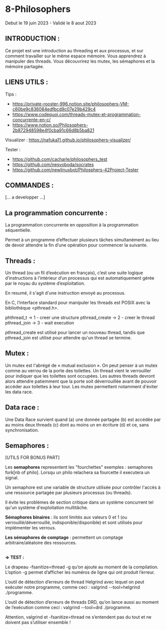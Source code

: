 # **8-Philosophers**

Debut le 19 juin 2023 - Validé le 8 aout 2023

## **INTRODUCTION :**

Ce projet est une introduction au threading et aux processus, et sur comment travailler
sur le même espace mémoire.
Vous apprendrez à manipuler des threads.
Vous découvrirez les mutex, les sémaphores et la mémoire partagée.


## **LIENS UTILS :**

Tips : 
- https://private-rooster-996.notion.site/philosophers-VM-c60be9c836084edfbcd9c07e29b429c4
- https://www.codequoi.com/threads-mutex-et-programmation-concurrente-en-c/
- https://www.notion.so/Philosophers-2b872948598e4f0cba91c66d8b5ba821

Visualizer : https://nafuka11.github.io/philosophers-visualizer/

Tester : 
- https://github.com/cacharle/philosophers_test
- https://github.com/nesvoboda/socrates
- https://github.com/newlinuxbot/Philosphers-42Project-Tester

## **COMMANDES :**

[... a developper ...]


## **La programmation concurrente :**

La programmation concurrente en opposition à la programmation séquentielle.

Permet à un programme d’effectuer plusieurs tâches simultanément au lieu de devoir attendre la fin d’une opération pour commencer la suivante.

## **Threads :**

Un thread (ou un fil d’exécution en français), c’est une suite logique d’instructions à l’intérieur d’un processus qui est automatiquement gérée par le noyau du système d’exploitation.

En resumé, il s'agit d'une instruction envoyé au processus. 

En C, l’interface standard pour manipuler les threads est POSIX avec la bibliothèque <pthread.h>.

phthread_t      ->  1 - creer une structure
pthread_create  ->  2 - creer le thread
pthread_join    ->  3 - wait execution

pthread_create est utilisé pour lancer un nouveau thread, tandis que pthread_join est utilisé pour attendre qu'un thread se termine.

## **Mutex :**

Un mutex est l'abrégé de « mutual exclusion ».
On peut penser à un mutex comme au verrou de la porte des toilettes. Un thread vient le verrouiller pour indiquer que les toilettes sont occupées. Les autres threads devront alors attendre patiemment que la porte soit déverrouillée avant de pouvoir accéder aux toilettes à leur tour.
Les mutex permettent notamment d'éviter les data race. 

## **Data race :**

Une Data Race survient quand (a) une donnée partagée (b) est accédée par au moins deux threads (c) dont au moins un en écriture (d) et ce, sans synchronisation.

## **Semaphores :**

[UTILS FOR BONUS PART]

Les **semaphores** representent les "fourchettes" exemples : semaphores fork[nb of philo].
Lorsqu un philo relachera sa fourcette il executera un signal.

Un semaphore est une variable de structure utilisée pour contrôler l'accès à une ressource partagée par plusieurs processus (ou threads).

Il évite les problèmes de section critique dans un système concurrent tel qu'un système d'exploitation multitâche.

**Sémaphores binaires** : ils sont limités aux valeurs 0 et 1 (ou verrouillé/déverrouillé, indisponible/disponible) et sont utilisés pour implémenter les verrous.

**Les sémaphores de comptage** : permettent un comptage arbitraire/aléatoire des ressources.

##
##

**=> TEST :**

Le drapeau -fsanitize=thread -g qu’on ajoute au moment de la compilation. L’option -g permet d’afficher les numéros de ligne qui ont produit l’erreur.

L’outil de détection d’erreurs de thread Helgrind avec lequel on peut exécuter notre programme, comme ceci : 
valgrind --tool=helgrind ./programme.

L’outil de détection d’erreurs de threads DRD, qu’on lance aussi au moment de l’exécution comme ceci : 
valgrind --tool=drd ./programme.

Attention, valgrind et -fsanitize=thread ne s’entendent pas du tout et ne doivent pas s’utiliser ensemble !

